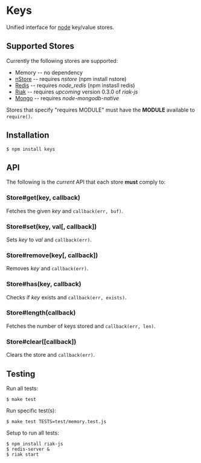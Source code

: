 
# Keys

 Unified interface for [node](http://nodejs.org) key/value stores.

## Supported Stores

Currently the following stores are supported:

  * Memory -- no dependency
  * [nStore](http://github.com/creationix/nStore) -- requires _nstore_ (npm install nstore)
  * [Redis](http://github.com/mranney/node_redis) -- requires _node_redis_ (npm instasll redis)
  * [Riak](http://github.com/frank06/riak-js) -- requires *upcoming* version 0.3.0 of _riak-js_
  * [Mongo](git://github.com/christkv/node-mongodb-native.git) -- requires _node-mongodb-native_

Stores that specify "requires MODULE" must have the **MODULE** available to `require()`.

## Installation

    $ npm install keys

## API

The following is the _current_ API that each store **must** comply to:

### Store#get(key, callback)

 Fetches the given _key_ and `callback(err, buf)`.

### Store#set(key, val[, callback])

 Sets _key_ to _val_ and `callback(err)`.

### Store#remove(key[, callback])

 Removes _key_ and `callback(err)`.

### Store#has(key, callback)

 Checks if _key_ exists and `callback(err, exists)`.

### Store#length(callback)

 Fetches the number of keys stored and `callback(err, len)`.

### Store#clear([callback])

 Clears the store and `callback(err)`.

## Testing

Run all tests:

	$ make test

Run specific test(s):

	$ make test TESTS=test/memory.test.js

Setup to run all tests:

	$ npm install riak-js
	$ redis-server &
	$ riak start

